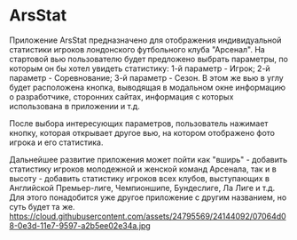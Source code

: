# ArsStat

Приложение ArsStat предназначено для отображения индивидуальной статистики игроков лондонского футбольного клуба "Арсенал". На стартовой вью пользователю будет предложено выбрать параметры, по которым он бы хотел увидеть статистику: 1-й параметр - Игрок; 2-й параметр - Соревнование; 3-й параметр - Сезон. В этом же вью в углу будет расположена кнопка, выводящая в модальном окне информацию о разработчике, сторонних сайтах, информация с которых использована в приложении и т.д.

После выбора интересующих параметров, пользователь нажимает кнопку, которая открывает другое вью, на котором отображено фото игрока и его статистика. 

Дальнейшее развитие приложения может пойти как "вширь" - добавить статистику игроков молодежной и женской команд Арсенала, так и в высоту - добавить статистику игроков всех клубов, выступающих в Английской Премьер-лиге, Чемпионшипе, Бундеслиге, Ла Лиге и т.д. Для этого понадобится уже другое приложение с другим названием, но суть будет та же.
https://cloud.githubusercontent.com/assets/24795569/24144092/07064d08-0e3d-11e7-9597-a2b5ee02e34a.jpg

